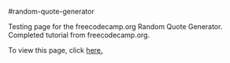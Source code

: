 #random-quote-generator

Testing page for the freecodecamp.org Random Quote Generator. Completed tutorial from freecodecamp.org.

To view this page, click <a href=https://elborracho420.github.io/free-code-camp-progress/front-end-development-libraries/Test-Projects/Random-Quote-Machine/index.html title="Random Quote Machine"> here.</a>
